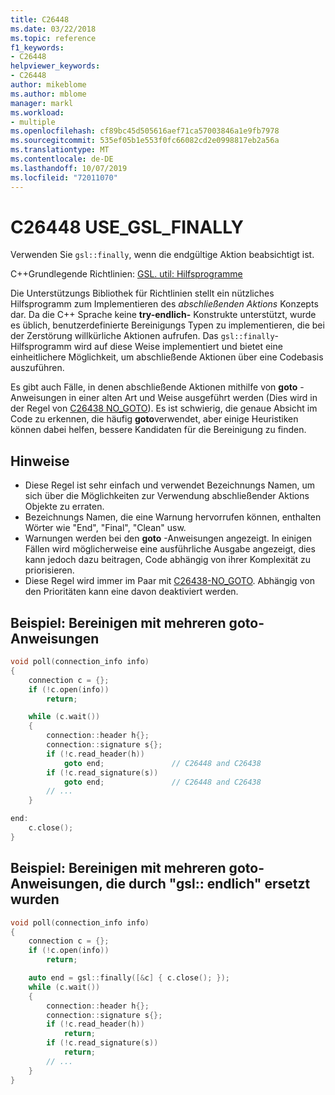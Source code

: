 ```yaml
---
title: C26448
ms.date: 03/22/2018
ms.topic: reference
f1_keywords:
- C26448
helpviewer_keywords:
- C26448
author: mikeblome
ms.author: mblome
manager: markl
ms.workload:
- multiple
ms.openlocfilehash: cf89bc45d505616aef71ca57003846a1e9fb7978
ms.sourcegitcommit: 535ef05b1e553f0fc66082cd2e0998817eb2a56a
ms.translationtype: MT
ms.contentlocale: de-DE
ms.lasthandoff: 10/07/2019
ms.locfileid: "72011070"
---
```

# <a name="c26448-use_gsl_finally"></a>C26448 USE_GSL_FINALLY

Verwenden Sie `gsl::finally`, wenn die endgültige Aktion beabsichtigt ist.

C++Grundlegende Richtlinien: [GSL. util: Hilfsprogramme](https://github.com/isocpp/CppCoreGuidelines/blob/master/CppCoreGuidelines.md#SS-utilities)

Die Unterstützungs Bibliothek für Richtlinien stellt ein nützliches Hilfsprogramm zum Implementieren des *abschließenden Aktions* Konzepts dar. Da die C++ Sprache keine **try-endlich-** Konstrukte unterstützt, wurde es üblich, benutzerdefinierte Bereinigungs Typen zu implementieren, die bei der Zerstörung willkürliche Aktionen aufrufen. Das `gsl::finally`-Hilfsprogramm wird auf diese Weise implementiert und bietet eine einheitlichere Möglichkeit, um abschließende Aktionen über eine Codebasis auszuführen.

Es gibt auch Fälle, in denen abschließende Aktionen mithilfe von **goto** -Anweisungen in einer alten Art und Weise ausgeführt werden (Dies wird in der Regel von [C26438 NO_GOTO](c26438.md)). Es ist schwierig, die genaue Absicht im Code zu erkennen, die häufig **goto**verwendet, aber einige Heuristiken können dabei helfen, bessere Kandidaten für die Bereinigung zu finden.

## <a name="remarks"></a>Hinweise

- Diese Regel ist sehr einfach und verwendet Bezeichnungs Namen, um sich über die Möglichkeiten zur Verwendung abschließender Aktions Objekte zu erraten.
- Bezeichnungs Namen, die eine Warnung hervorrufen können, enthalten Wörter wie "End", "Final", "Clean" usw.
- Warnungen werden bei den **goto** -Anweisungen angezeigt. In einigen Fällen wird möglicherweise eine ausführliche Ausgabe angezeigt, dies kann jedoch dazu beitragen, Code abhängig von ihrer Komplexität zu priorisieren.
- Diese Regel wird immer im Paar mit [C26438-NO_GOTO](c26438.md). Abhängig von den Prioritäten kann eine davon deaktiviert werden.

## <a name="example-cleanup-with-multiple-goto-statements"></a>Beispiel: Bereinigen mit mehreren goto-Anweisungen

```cpp
void poll(connection_info info)
{
    connection c = {};
    if (!c.open(info))
        return;

    while (c.wait())
    {
        connection::header h{};
        connection::signature s{};
        if (!c.read_header(h))
            goto end;               // C26448 and C26438
        if (!c.read_signature(s))
            goto end;               // C26448 and C26438
        // ...
    }

end:
    c.close();
}
```

## <a name="example-cleanup-with-multiple-goto-statements-replaced-by-gslfinally"></a>Beispiel: Bereinigen mit mehreren goto-Anweisungen, die durch "gsl:: endlich" ersetzt wurden

```cpp
void poll(connection_info info)
{
    connection c = {};
    if (!c.open(info))
        return;

    auto end = gsl::finally([&c] { c.close(); });
    while (c.wait())
    {
        connection::header h{};
        connection::signature s{};
        if (!c.read_header(h))
            return;
        if (!c.read_signature(s))
            return;
        // ...
    }
}
```
